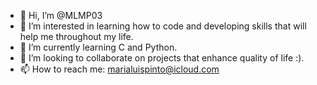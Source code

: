 - 👋 Hi, I’m @MLMP03
- 👀 I’m interested in learning how to code and developing skills that will help me throughout my life.
- 🌱 I’m currently learning C and Python.
- 💞️ I’m looking to collaborate on projects that enhance quality of life :).
- 📫 How to reach me: marialuispinto@icloud.com

<!---
MLMP03/MLMP03 is a ✨ special ✨ repository because its `README.md` (this file) appears on your GitHub profile.
You can click the Preview link to take a look at your changes.
--->
